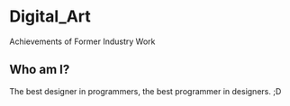 # Digital_Art
Achievements of Former Industry Work
## Who am I?
The best designer in programmers, the best programmer in designers. ;D
